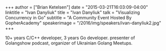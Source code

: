 +++
author = ["Brian Ketelsen"]
date = "2015-03-21T16:03:09-04:00"
linktitle = "Ivan Danyliuk"
title = "Ivan Danyliuk"
talk = "Visualizing Concurrency in Go"
subtitle = "A Community Event Hosted By GopherAcademy"
speakerimage = "/2016/img/speakers/ivan-danyliuk2.jpg"
+++

10+ years C/C++ developer, 3 years Go developer. presenter of Golangshow podcast, organizer of Ukrainian Golang Meetups.